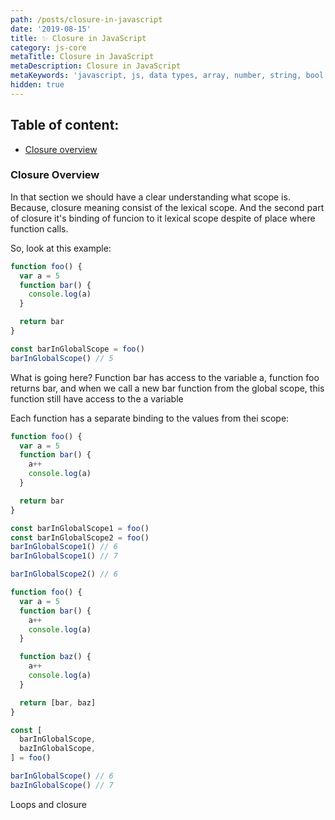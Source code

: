 ```yaml
---
path: /posts/closure-in-javascript
date: '2019-08-15'
title: ✨ Closure in JavaScript
category: js-core
metaTitle: Closure in JavaScript
metaDescription: Closure in JavaScript
metaKeywords: 'javascript, js, data types, array, number, string, bool'
hidden: true
---
```


## Table of content:

* [Closure overview](#data-types-overview)

### Closure Overview

In that section we should have a clear understanding what scope is. Because, closure meaning consist of the lexical scope. And the second part of closure it's binding of funcion to it lexical scope despite of place where function calls.

So, look at this example:

```js
function foo() {
  var a = 5
  function bar() {
    console.log(a)
  }

  return bar
}

const barInGlobalScope = foo()
barInGlobalScope() // 5
```

What is going here? Function bar has access to the variable a, function foo returns bar, and when we call a new bar function from the global scope, this function still have access to the a variable


Each function has a separate binding to the values from thei scope:

```js
function foo() {
  var a = 5
  function bar() {
    a++
    console.log(a)
  }

  return bar
}

const barInGlobalScope1 = foo()
const barInGlobalScope2 = foo()
barInGlobalScope1() // 6
barInGlobalScope1() // 7

barInGlobalScope2() // 6
```



```js
function foo() {
  var a = 5
  function bar() {
    a++
    console.log(a)
  }

  function baz() {
    a++
    console.log(a)
  }

  return [bar, baz]
}

const [
  barInGlobalScope,
  bazInGlobalScope,
] = foo()

barInGlobalScope() // 6
bazInGlobalScope() // 7
```

Loops and closure
